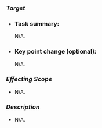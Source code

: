 [//]: # (The target why you modify something.)
### _Target_

[//]: # (The summary what you did or your target.)
* ### Task summary:

    N/A.

[//]: # (The key changes like demonstration, as-is & to-be, etc. for reviewers could be faster understand what it changes)
* ### Key point change (optional):

    N/A.


[//]: # (What's the scope in project it would affect with your modify? The format could refer to previous one section.)
### _Effecting Scope_

* N/A.


[//]: # (the brief of major changes what your modify ...)
### _Description_

* N/A.
